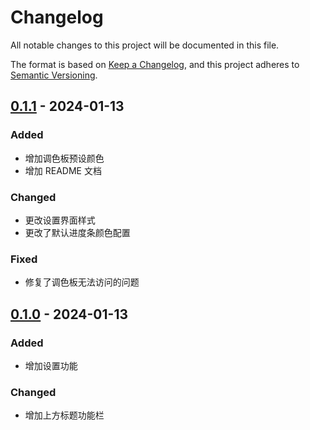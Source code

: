 # Changelog

All notable changes to this project will be documented in this file.

The format is based on [Keep a Changelog],
and this project adheres to [Semantic Versioning].

## [0.1.1] - 2024-01-13

### Added

- 增加调色板预设颜色
- 增加 README 文档

### Changed

- 更改设置界面样式
- 更改了默认进度条颜色配置

### Fixed

- 修复了调色板无法访问的问题

## [0.1.0] - 2024-01-13

### Added

- 增加设置功能

### Changed

- 增加上方标题功能栏

<!-- Links -->
[keep a changelog]: https://keepachangelog.com/en/1.0.0/
[semantic versioning]: https://semver.org/spec/v2.0.0.html

<!-- Versions -->
[0.1.0]: https://github.com/cup113/full-clock/releases/v0.1.0
[0.1.1]: https://github.com/cup113/full-clock/compare/v0.1.0..v0.1.1
